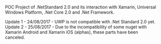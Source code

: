 POC Project of .NetStandard 2.0 and its interaction with Xamarin, Universal Windows Platform, .Net Core 2.0 and .Net Framework.

Update 1 - 24/08/2017 - UWP is not compatible with .Net Standard 2.0 yet.
Update 2 - 25/08/2017 - Due to the incompatibility of some nuget with Xamarin Android and Xamarin iOS (alphas), these parts have been canceled.